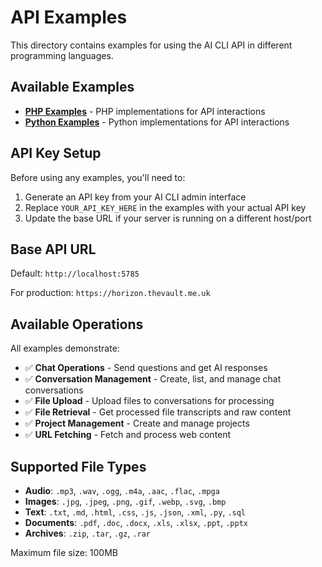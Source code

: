 # API Examples

This directory contains examples for using the AI CLI API in different programming languages.

## Available Examples

- **[PHP Examples](php/)** - PHP implementations for API interactions
- **[Python Examples](python/)** - Python implementations for API interactions

## API Key Setup

Before using any examples, you'll need to:

1. Generate an API key from your AI CLI admin interface
2. Replace `YOUR_API_KEY_HERE` in the examples with your actual API key
3. Update the base URL if your server is running on a different host/port

## Base API URL

Default: `http://localhost:5785`

For production: `https://horizon.thevault.me.uk`

## Available Operations

All examples demonstrate:

- ✅ **Chat Operations** - Send questions and get AI responses
- ✅ **Conversation Management** - Create, list, and manage chat conversations
- ✅ **File Upload** - Upload files to conversations for processing
- ✅ **File Retrieval** - Get processed file transcripts and raw content
- ✅ **Project Management** - Create and manage projects
- ✅ **URL Fetching** - Fetch and process web content

## Supported File Types

- **Audio**: `.mp3`, `.wav`, `.ogg`, `.m4a`, `.aac`, `.flac`, `.mpga`
- **Images**: `.jpg`, `.jpeg`, `.png`, `.gif`, `.webp`, `.svg`, `.bmp`
- **Text**: `.txt`, `.md`, `.html`, `.css`, `.js`, `.json`, `.xml`, `.py`, `.sql`
- **Documents**: `.pdf`, `.doc`, `.docx`, `.xls`, `.xlsx`, `.ppt`, `.pptx`
- **Archives**: `.zip`, `.tar`, `.gz`, `.rar`

Maximum file size: 100MB
